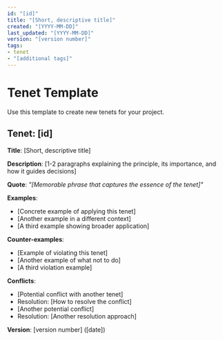 ```yaml
---
id: "[id]"
title: "[Short, descriptive title]"
created: "[YYYY-MM-DD]"
last_updated: "[YYYY-MM-DD]"
version: "[version number]"
tags:
- tenet
- "[additional tags]"
---
```


# Tenet Template

Use this template to create new tenets for your project.

## Tenet: [id]

**Title**: [Short, descriptive title]

**Description**: [1-2 paragraphs explaining the principle, its importance, and how it guides decisions]

**Quote**: *"[Memorable phrase that captures the essence of the tenet]"*

**Examples**:
- [Concrete example of applying this tenet]
- [Another example in a different context]
- [A third example showing broader application]

**Counter-examples**:
- [Example of violating this tenet]
- [Another example of what not to do]
- [A third violation example]

**Conflicts**:
- [Potential conflict with another tenet]
- Resolution: [How to resolve the conflict]
- [Another potential conflict]
- Resolution: [Another resolution approach]

**Version**: [version number] ([date]) 